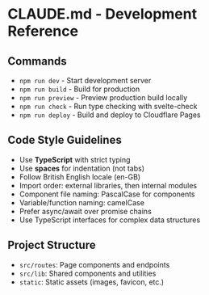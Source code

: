 # CLAUDE.md - Development Reference

## Commands

- `npm run dev` - Start development server
- `npm run build` - Build for production
- `npm run preview` - Preview production build locally
- `npm run check` - Run type checking with svelte-check
- `npm run deploy` - Build and deploy to Cloudflare Pages

## Code Style Guidelines

- Use **TypeScript** with strict typing
- Use **spaces** for indentation (not tabs)
- Follow British English locale (en-GB)
- Import order: external libraries, then internal modules
- Component file naming: PascalCase for components
- Variable/function naming: camelCase
- Prefer async/await over promise chains
- Use TypeScript interfaces for complex data structures

## Project Structure

- `src/routes`: Page components and endpoints
- `src/lib`: Shared components and utilities
- `static`: Static assets (images, favicon, etc.)
